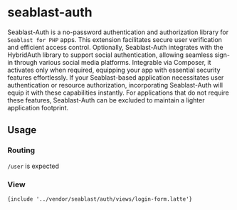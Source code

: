 # seablast-auth
Seablast-Auth is a no-password authentication and authorization library for `Seablast for PHP` apps.
This extension facilitates secure user verification and efficient access control.
Optionally, Seablast-Auth integrates with the HybridAuth library to support social authentication, allowing seamless sign-in through various social media platforms.
Integrable via Composer, it activates only when required, equipping your app with essential security features effortlessly.
If your Seablast-based application necessitates user authentication or resource authorization, incorporating Seablast-Auth will equip it with these capabilities instantly.
For applications that do not require these features, Seablast-Auth can be excluded to maintain a lighter application footprint.

## Usage

### Routing
`/user` is expected

### View
```latte
{include '../vendor/seablast/auth/views/login-form.latte'}
```
